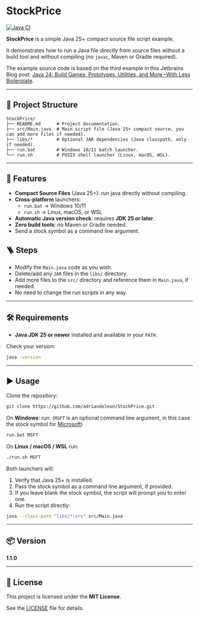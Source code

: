 # StockPrice


[![Java CI](https://github.com/adriandeleon/stockPrice/actions/workflows/ci.yml/badge.svg)](https://github.com/adriandeleon/stockPrice/actions/workflows/ci.yml)

**StockPrice** is a simple Java 25+ compact source file script example.  

It demonstrates how to run a Java file directly from source files without a build tool and without compiling (no `javac`, Maven or Gradle required).

The example source code is based on the third example in this Jetbrains Blog post: [Java 24: Build Games, Prototypes, Utilities, and More –With Less Boilerplate](https://blog.jetbrains.com/idea/2025/02/java-24-build-games-prototypes-utilities-and-more-with-less-boilerplate/#3.-building-utilities,-such-as-a-stock-price-scraper). 

---

## 📂 Project Structure

```
StockPrice/
├── README.md      # Project documentation.
├── src/Main.java  # Main script file (Java 25+ compact source, you can add more files if needed).
├── libs/*         # Optional JAR dependencies (Java classpath, only if needed).
├── run.bat        # Windows 10/11 batch launcher.
└── run.sh         # POSIX shell launcher (Linux, macOS, WSL).
```

---

## 🚀 Features

- **Compact Source Files** (Java 25+): run java directly without compiling.
- **Cross-platform** launchers:
    - `run.bat` → Windows 10/11
    - `run.sh` → Linux, macOS, or WSL
- **Automatic Java version check**: requires **JDK 25 or later**.
- **Zero build tools**: no Maven or Gradle needed.
- Send a stock symbol as a command line argument.

## 🪜 Steps

- Modify the `Main.java` code as you wish.
- Delete/add any `JAR` files in the `libs/` directory.
- Add more files to the `src/` directory and reference them in `Main.java`, if needed.
- No need to change the run scripts in any way.

---

## 🛠️ Requirements

- **Java JDK 25 or newer** installed and available in your `PATH`.

Check your version:

```sh
java -version
```

---

## ▶️ Usage

Clone the repository:

```sh
git clone https://github.com/adriandeleon/StockPrice.git
```

On **Windows**: run: (_`MSFT`_ is an optional command line argument, in this case the stock symbol for [Microsoft](https://finance.yahoo.com/quote/MSFT/))

```bat
run.bat MSFT
```

On **Linux / macOS / WSL** run: 

```sh
./run.sh MSFT
```

Both launchers will:
1. Verify that Java 25+ is installed.
2. Pass the stock symbol as a command line argument, if provided.
3. If you leave blank the stock symbol, the script will prompt you to enter one.
4. Run the script directly:

```sh
java --class-path "libs/*;src" src/Main.java
```

---

## 📦 Version

**1.1.0**

---

## 📜 License

This project is licensed under the **MIT License**.  

See the [LICENSE](LICENSE) file for details.

